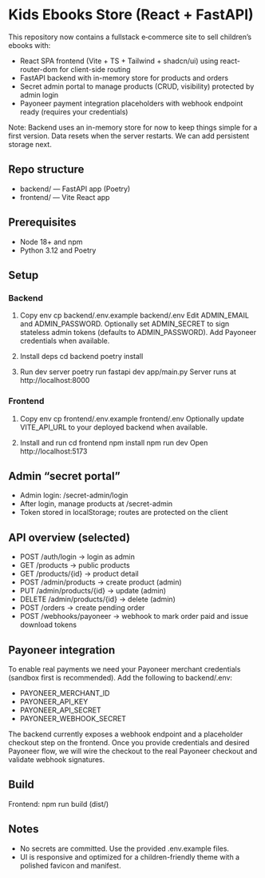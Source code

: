 # Kids Ebooks Store (React + FastAPI)

This repository now contains a fullstack e‑commerce site to sell children’s ebooks with:
- React SPA frontend (Vite + TS + Tailwind + shadcn/ui) using react-router-dom for client-side routing
- FastAPI backend with in-memory store for products and orders
- Secret admin portal to manage products (CRUD, visibility) protected by admin login
- Payoneer payment integration placeholders with webhook endpoint ready (requires your credentials)

Note: Backend uses an in-memory store for now to keep things simple for a first version. Data resets when the server restarts. We can add persistent storage next.

## Repo structure
- backend/ — FastAPI app (Poetry)
- frontend/ — Vite React app

## Prerequisites
- Node 18+ and npm
- Python 3.12 and Poetry

## Setup

### Backend
1) Copy env
cp backend/.env.example backend/.env
Edit ADMIN_EMAIL and ADMIN_PASSWORD. Optionally set ADMIN_SECRET to sign stateless admin tokens (defaults to ADMIN_PASSWORD). Add Payoneer credentials when available.

2) Install deps
cd backend
poetry install

3) Run dev server
poetry run fastapi dev app/main.py
Server runs at http://localhost:8000

### Frontend
1) Copy env
cp frontend/.env.example frontend/.env
Optionally update VITE_API_URL to your deployed backend when available.

2) Install and run
cd frontend
npm install
npm run dev
Open http://localhost:5173

## Admin “secret portal”
- Admin login: /secret-admin/login
- After login, manage products at /secret-admin
- Token stored in localStorage; routes are protected on the client

## API overview (selected)
- POST /auth/login → login as admin
- GET /products → public products
- GET /products/{id} → product detail
- POST /admin/products → create product (admin)
- PUT /admin/products/{id} → update (admin)
- DELETE /admin/products/{id} → delete (admin)
- POST /orders → create pending order
- POST /webhooks/payoneer → webhook to mark order paid and issue download tokens

## Payoneer integration
To enable real payments we need your Payoneer merchant credentials (sandbox first is recommended). Add the following to backend/.env:
- PAYONEER_MERCHANT_ID
- PAYONEER_API_KEY
- PAYONEER_API_SECRET
- PAYONEER_WEBHOOK_SECRET

The backend currently exposes a webhook endpoint and a placeholder checkout step on the frontend. Once you provide credentials and desired Payoneer flow, we will wire the checkout to the real Payoneer checkout and validate webhook signatures.

## Build
Frontend:
npm run build (dist/)

## Notes
- No secrets are committed. Use the provided .env.example files.
- UI is responsive and optimized for a children-friendly theme with a polished favicon and manifest.
